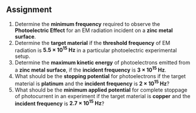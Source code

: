 ## Assignment

<ol>
  <li>
    Determine the <strong>minimum frequency</strong> required to observe the <strong>Photoelectric Effect</strong> for an EM radiation incident on a <strong>zinc metal surface</strong>.
  </li>

  <li>
    Determine the <strong>target material</strong> if the <strong>threshold frequency</strong> of EM radiation is <strong>5.5 × 10<sup>15</sup> Hz</strong> in a particular photoelectric experimental setup.
  </li>

  <li>
    Determine the <strong>maximum kinetic energy</strong> of photoelectrons emitted from a <strong>zinc metal surface</strong>, if the <strong>incident frequency</strong> is <strong>3 × 10<sup>15</sup> Hz</strong>.
  </li>

  <li>
    What should be the <strong>stopping potential</strong> for photoelectrons if the target material is <strong>platinum</strong> and the <strong>incident frequency</strong> is <strong>2 × 10<sup>15</sup> Hz</strong>?
  </li>

  <li>
    What should be the <strong>minimum applied potential</strong> for complete stoppage of photocurrent in an experiment if the target material is <strong>copper</strong> and the <strong>incident frequency</strong> is <strong>2.7 × 10<sup>15</sup> Hz</strong>?
  </li>
</ol>



